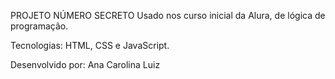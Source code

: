 PROJETO NÚMERO SECRETO
Usado nos curso inicial da Alura, de lógica de programação.

Tecnologias: HTML, CSS e JavaScript.

Desenvolvido por: Ana Carolina Luiz
